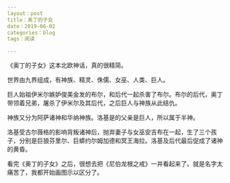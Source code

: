```yaml
---
layout：post
title：奥丁的子女
date：2019-06-02
categories：blog
tags：阅读

---
```

《奥丁的子女》这本北欧神话，真的很精简。  

世界由九界组成，有神族、精灵、侏儒、女巫、人类、巨人。  

巨人始祖伊米尔嫉妒俊美金发的布尔，和后代一起杀害了布尔。布尔的后代，奥丁带领着兄弟，屠杀了伊米尔及其后代，之后巨人与神族从此结仇。

神族又分为阿萨诸神和华纳神族。洛基是的父亲是巨人，所以属于半神。  

洛基受古尔薇格的影响背叛诸神后，抛弃妻子与女巫安吉布在一起，生了三个孩子，分别是巨狼芬里尔、巨蟒约尔姆加德和冥王海拉。洛基及后代最后促成了诸神的黄昏。

看完《奥丁的子女》之后，很想去把《尼伯龙根之戒》一并看起来了。就是名字太痛苦了，我都开始画图示以区分了。